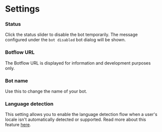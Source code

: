 # Settings

### Status

Click the status slider to disable the bot temporarily. The message configured under the `bot disabled` bot dialog will be shown.

### Botflow URL

The Botflow URL is displayed for information and development purposes only. 

### Bot name

Use this to change the name of your bot.

### Language detection

This setting allows you to enable the language detection flow when a user's locale isn't automatically detected or supported. Read more about this feature [here](../../understanding-users/multilanguage-bots.md#language-detection-flow).

